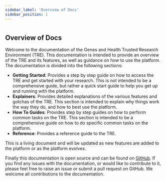 ```yaml
---
sidebar_label: 'Overview of Docs'
sidebar_position: 1
---
```

# 

## **Overview of Docs**

Welcome to the documentation of the Genes and Health Trusted Research Environment (TRE). This documentation is intended to provide an overview of the TRE and its features, as well as guidance on how to use the platform. The documentation is divided into the following sections:

- **Getting Started**: Provides a step by step guide on how to access the TRE and get started with your research. This is not intended to be a comprehensive guide, but rather a quick start guide to help you get up and running with the platform.
- **Explainers**: Provides detailed explanations of the various features and gotchas of the TRE. This section is intended to explain why things work the way they do, and how to best use the platform.
- **How To Guides**: Provides step by step guides on how to perform common tasks on the TRE. This section is intended to be a comprehensive guide on how to do specific common tasks on the platform.
- **Reference**: Provides a reference guide to the TRE. 

This is a living document and will be updated as new features are added to the platform or as the platform evolves. 

Finally this documentation is open source and can be found on [GitHub](https:://github.com/genes-and-health/new-docs). If you find any issues with the documentation, or would like to contribute to it, please feel free to raise an issue or submit a pull request on GitHub. We welcome all contributions to the documentation. 
